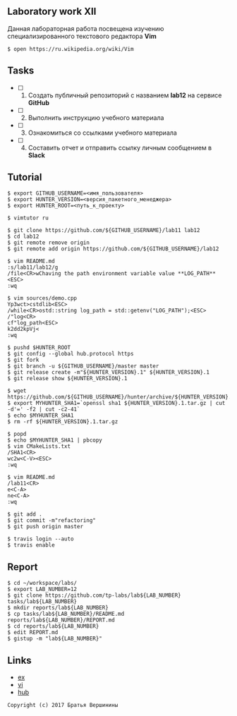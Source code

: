 ## Laboratory work XII

Данная лабораторная работа посвещена изучению специализированного текстового редактора **Vim**

```ShellSession
$ open https://ru.wikipedia.org/wiki/Vim
```

## Tasks

- [ ] 1. Создать публичный репозиторий с названием **lab12** на сервисе **GitHub**
- [ ] 2. Выполнить инструкцию учебного материала
- [ ] 3. Ознакомиться со ссылками учебного материала
- [ ] 4. Составить отчет и отправить ссылку личным сообщением в **Slack**

## Tutorial

```ShellSession
$ export GITHUB_USERNAME=<имя_пользователя>
$ export HUNTER_VERSION=<версия_пакетного_менеджера>
$ export HUNTER_ROOT=<путь_к_проекту>
```

```ShellSession
$ vimtutor ru
```

```ShellSession
$ git clone https://github.com/${GITHUB_USERNAME}/lab11 lab12
$ cd lab12
$ git remote remove origin
$ git remote add origin https://github.com/${GITHUB_USERNAME}/lab12
```

```ShellSession
$ vim README.md
:s/lab11/lab12/g
/file<CR>wChaving the path environment variable value **LOG_PATH**<ESC>
:wq
```

```ShellSession
$ vim sources/demo.cpp
Yp3wct>cstdlib<ESC>
/while<CR>ostd::string log_path = std::getenv("LOG_PATH");<ESC>
/"log<CR>
cf"log_path<ESC>
k2dd2kpVj<
:wq
```

```ShellSession
$ pushd $HUNTER_ROOT
$ git config --global hub.protocol https
$ git fork
$ git branch -u ${GITHUB_USERNAME}/master master
$ git release create -m"${HUNTER_VERSION}.1" ${HUNTER_VERSION}.1
$ git release show ${HUNTER_VERSION}.1
```

```ShellSession
$ wget https://github.com/${GITHUB_USERNAME}/hunter/archive/${HUNTER_VERSION}.1.tar.gz
$ export MYHUNTER_SHA1=`openssl sha1 ${HUNTER_VERSION}.1.tar.gz | cut -d'=' -f2 | cut -c2-41`
$ echo $MYHUNTER_SHA1
$ rm -rf ${HUNTER_VERSION}.1.tar.gz
```

```ShellSession
$ popd
$ echo $MYHUNTER_SHA1 | pbcopy
$ vim CMakeLists.txt
/SHA1<CR>
wc2w<C-V><ESC>
:wq
```

```ShellSession
$ vim README.md
/lab11<CR>
e<C-A>
ne<C-A>
:wq
```

```ShellSession
$ git add .
$ git commit -m"refactoring"
$ git push origin master
```

```ShellSession
$ travis login --auto
$ travis enable
```

## Report

```ShellSession
$ cd ~/workspace/labs/
$ export LAB_NUMBER=12
$ git clone https://github.com/tp-labs/lab${LAB_NUMBER} tasks/lab${LAB_NUMBER}
$ mkdir reports/lab${LAB_NUMBER}
$ cp tasks/lab${LAB_NUMBER}/README.md reports/lab${LAB_NUMBER}/REPORT.md
$ cd reports/lab${LAB_NUMBER}
$ edit REPORT.md
$ gistup -m "lab${LAB_NUMBER}"
```

## Links

- [ex](https://en.wikipedia.org/wiki/Ex_(text_editor))
- [vi](https://en.wikipedia.org/wiki/Vi)
- [hub](https://github.com/github/hub)

```
Copyright (c) 2017 Братья Вершинины
```
